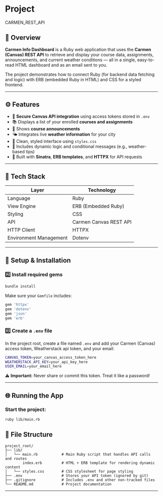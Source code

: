 # Project
CARMEN_REST_API
## 🧩 Overview
**Carmen Info Dashboard** is a Ruby web application that uses the **Carmen (Canvas) REST API** to retrieve and display your course data, assignments, announcements, and current weather conditions — all in a single, easy-to-read HTML dashboard and as an email sent to you.

The project demonstrates how to connect Ruby (for backend data fetching and logic) with ERB (embedded Ruby in HTML) and CSS for a styled frontend.

---

## ⚙️ Features
- 🔑 **Secure Canvas API integration** using access tokens stored in `.env`
- 📚 Displays a list of your enrolled **courses and assignments**
- 📢 Shows **course announcements**
- 🌤️ Integrates live **weather information** for your city
- 🎨 Clean, styled interface using `styles.css`
- 🧠 Includes dynamic logic and conditional messages (e.g., weather-based tips)
- 🧱 Built with **Sinatra**, **ERB templates**, and **HTTPX** for API requests

---

## 🧰 Tech Stack
| Layer | Technology |
|-------|-------------|
| Language | Ruby |
| View Engine | ERB (Embedded Ruby) |
| Styling | CSS |
| API | Carmen Canvas REST API |
| HTTP Client | HTTPX |
| Environment Management | Dotenv |

---

## 🔐 Setup & Installation


### 2️⃣ Install required gems
```bash
bundle install
```
Make sure your `Gemfile` includes:
```ruby
gem 'httpx'
gem 'dotenv'
gem 'json'
gem 'erb'
```

### 3️⃣ Create a `.env` file
In the project root, create a file named `.env` and add your Carmen (Canvas) access token, Weatherstack api token, and your email:
```bash
CANVAS_TOKEN=your_canvas_access_token_here
WEATHERSTACK_API_KEY=your_api_key_here
USER_EMAIL=your_email_here
```
⚠️ **Important:** Never share or commit this token. Treat it like a password!

---

## 🌐 Running the App

### Start the project:
```bash
ruby lib/main.rb
```

## 🧾 File Structure
```
project_root/
├── lib/
│   └── main.rb           # Main Ruby script that handles API calls and routes
        index.erb         # HTML + ERB template for rendering dynamic content
│   └── styles.css        # CSS stylesheet for page styling
├── .env                  # Stores your API token (ignored by git)
├── .gitignore            # Includes .env and other non-tracked files
└── README.md             # Project documentation
```

---